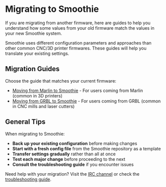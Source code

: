 
# Migrating to Smoothie

If you are migrating from another firmware, here are guides to help you understand how some values from your old firmware match the values in your new Smoothie system.

Smoothie uses different configuration parameters and approaches than other common CNC/3D printer firmwares. These guides will help you translate your existing settings.

## Migration Guides

Choose the guide that matches your current firmware:

- [Moving from Marlin to Smoothie](from-marlin) - For users coming from Marlin (common in 3D printers)
- [Moving from GRBL to Smoothie](from-grbl) - For users coming from GRBL (common in CNC mills and laser cutters)

## General Tips

When migrating to Smoothie:

- **Back up your existing configuration** before making changes
- **Start with a fresh config file** from the Smoothie repository as a template
- **Transfer settings gradually** rather than all at once
- **Test each major change** before proceeding to the next
- **Consult the troubleshooting guide** if you encounter issues

<sl-alert variant="neutral" open>
  <sl-icon slot="icon" name="info-circle"></sl-icon>
  Need help with your migration? Visit the <a href="irc">IRC channel</a> or check the <a href="troubleshooting">troubleshooting guide</a>.
</sl-alert>
